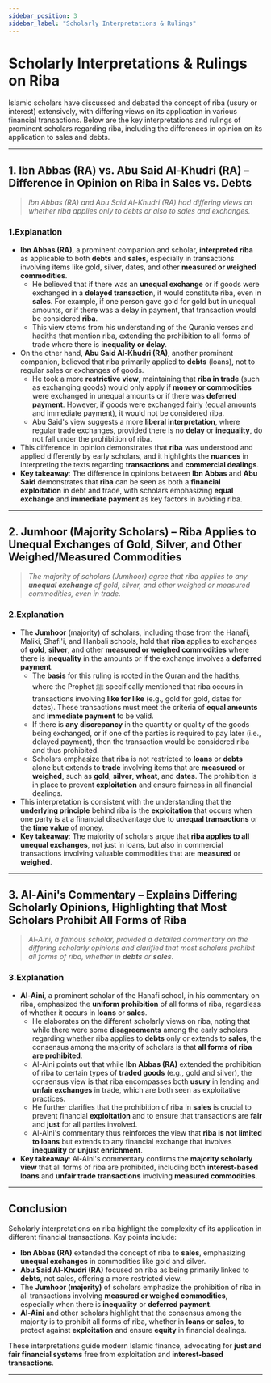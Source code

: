```yaml
---
sidebar_position: 3
sidebar_label: "Scholarly Interpretations & Rulings"
---
```


# Scholarly Interpretations & Rulings on Riba

Islamic scholars have discussed and debated the concept of riba (usury or interest) extensively, with differing views on its application in various financial transactions. Below are the key interpretations and rulings of prominent scholars regarding riba, including the differences in opinion on its application to sales and debts.

---

## 1. Ibn Abbas (RA) vs. Abu Said Al-Khudri (RA) – Difference in Opinion on Riba in Sales vs. Debts

> *Ibn Abbas (RA) and Abu Said Al-Khudri (RA) had differing views on whether riba applies only to debts or also to sales and exchanges.*

### 1.Explanation

- **Ibn Abbas (RA)**, a prominent companion and scholar, **interpreted riba** as applicable to both **debts** and **sales**, especially in transactions involving items like gold, silver, dates, and other **measured or weighed commodities**.
  - He believed that if there was an **unequal exchange** or if goods were exchanged in a **delayed transaction**, it would constitute riba, even in **sales**. For example, if one person gave gold for gold but in unequal amounts, or if there was a delay in payment, that transaction would be considered **riba**.
  - This view stems from his understanding of the Quranic verses and hadiths that mention riba, extending the prohibition to all forms of trade where there is **inequality or delay**.
- On the other hand, **Abu Said Al-Khudri (RA)**, another prominent companion, believed that riba primarily applied to **debts** (loans), not to regular sales or exchanges of goods.
  - He took a more **restrictive view**, maintaining that **riba in trade** (such as exchanging goods) would only apply if **money or commodities** were exchanged in unequal amounts or if there was **deferred payment**. However, if goods were exchanged fairly (equal amounts and immediate payment), it would not be considered riba.
  - Abu Said's view suggests a more **liberal interpretation**, where regular trade exchanges, provided there is no **delay** or **inequality**, do not fall under the prohibition of riba.
- This difference in opinion demonstrates that **riba** was understood and applied differently by early scholars, and it highlights the **nuances** in interpreting the texts regarding **transactions** and **commercial dealings**.
- **Key takeaway**: The difference in opinions between **Ibn Abbas** and **Abu Said** demonstrates that **riba** can be seen as both a **financial exploitation** in debt and trade, with scholars emphasizing **equal exchange** and **immediate payment** as key factors in avoiding riba.

---

## 2. Jumhoor (Majority Scholars) – Riba Applies to Unequal Exchanges of Gold, Silver, and Other Weighed/Measured Commodities

> *The majority of scholars (Jumhoor) agree that riba applies to any **unequal exchange** of gold, silver, and other weighed or measured commodities, even in trade.*

### 2.Explanation

- The **Jumhoor** (majority) of scholars, including those from the Hanafi, Maliki, Shafi'i, and Hanbali schools, hold that **riba** applies to exchanges of **gold**, **silver**, and other **measured or weighed commodities** where there is **inequality** in the amounts or if the exchange involves a **deferred payment**.
  - The **basis** for this ruling is rooted in the Quran and the hadiths, where the Prophet ﷺ specifically mentioned that riba occurs in transactions involving **like for like** (e.g., gold for gold, dates for dates). These transactions must meet the criteria of **equal amounts** and **immediate payment** to be valid.
  - If there is **any discrepancy** in the quantity or quality of the goods being exchanged, or if one of the parties is required to pay later (i.e., delayed payment), then the transaction would be considered riba and thus prohibited.
  - Scholars emphasize that riba is not restricted to **loans** or **debts** alone but extends to **trade** involving items that are **measured** or **weighed**, such as **gold**, **silver**, **wheat**, and **dates**. The prohibition is in place to prevent **exploitation** and ensure fairness in all financial dealings.
- This interpretation is consistent with the understanding that the **underlying principle** behind riba is the **exploitation** that occurs when one party is at a financial disadvantage due to **unequal transactions** or the **time value** of money.
- **Key takeaway**: The majority of scholars argue that **riba applies to all unequal exchanges**, not just in loans, but also in commercial transactions involving valuable commodities that are **measured** or **weighed**.

---

## 3. Al-Aini's Commentary – Explains Differing Scholarly Opinions, Highlighting that Most Scholars Prohibit All Forms of Riba

> *Al-Aini, a famous scholar, provided a detailed commentary on the differing scholarly opinions and clarified that most scholars prohibit all forms of riba, whether in **debts** or **sales**.*

### 3.Explanation

- **Al-Aini**, a prominent scholar of the Hanafi school, in his commentary on riba, emphasized the **uniform prohibition** of all forms of riba, regardless of whether it occurs in **loans** or **sales**.
  - He elaborates on the different scholarly views on riba, noting that while there were some **disagreements** among the early scholars regarding whether riba applies to **debts** only or extends to **sales**, the consensus among the majority of scholars is that **all forms of riba are prohibited**.
  - Al-Aini points out that while **Ibn Abbas (RA)** extended the prohibition of riba to certain types of **traded goods** (e.g., gold and silver), the consensus view is that riba encompasses both **usury** in lending and **unfair exchanges** in trade, which are both seen as exploitative practices.
  - He further clarifies that the prohibition of riba in **sales** is crucial to prevent financial **exploitation** and to ensure that transactions are **fair** and **just** for all parties involved.
  - Al-Aini's commentary thus reinforces the view that **riba is not limited to loans** but extends to any financial exchange that involves **inequality** or **unjust enrichment**.
- **Key takeaway**: Al-Aini's commentary confirms the **majority scholarly view** that all forms of riba are prohibited, including both **interest-based loans** and **unfair trade transactions** involving **measured commodities**.

---

## Conclusion

Scholarly interpretations on riba highlight the complexity of its application in different financial transactions. Key points include:

- **Ibn Abbas (RA)** extended the concept of riba to **sales**, emphasizing **unequal exchanges** in commodities like gold and silver.
- **Abu Said Al-Khudri (RA)** focused on riba as being primarily linked to **debts**, not sales, offering a more restricted view.
- The **Jumhoor (majority)** of scholars emphasize the prohibition of riba in all transactions involving **measured or weighed commodities**, especially when there is **inequality** or **deferred payment**.
- **Al-Aini** and other scholars highlight that the consensus among the majority is to prohibit all forms of riba, whether in **loans** or **sales**, to protect against **exploitation** and ensure **equity** in financial dealings.

These interpretations guide modern Islamic finance, advocating for **just and fair financial systems** free from exploitation and **interest-based transactions**.

---
